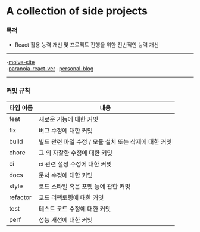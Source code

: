 # A collection of side projects
### 목적
- React 활용 능력 개선 및 프로젝트 진행을 위한 전반적인 능력 개선

---

-[moive-site](./movie/README.md)  
-[paranoia-react-ver](https://github.com/ceo7913/Paranoia_refactor_React)
-[personal-blog](./personal-blog/README.md)

---

### 커밋 규칙
|타입 이름|내용|
|---|---|
|feat|새로운 기능에 대한 커밋|
|fix|버그 수정에 대한 커밋|
|build|빌드 관련 파일 수정 / 모듈 설치 또는 삭제에 대한 커밋|
|chore|그 외 자잘한 수정에 대한 커밋|
|ci|ci 관련 설정 수정에 대한 커밋|
|docs|문서 수정에 대한 커밋|
|style|코드 스타일 혹은 포맷 등에 관한 커밋|
|refactor|코드 리팩토링에 대한 커밋|
|test|테스트 코드 수정에 대한 커밋|
|perf|성능 개선에 대한 커밋|
